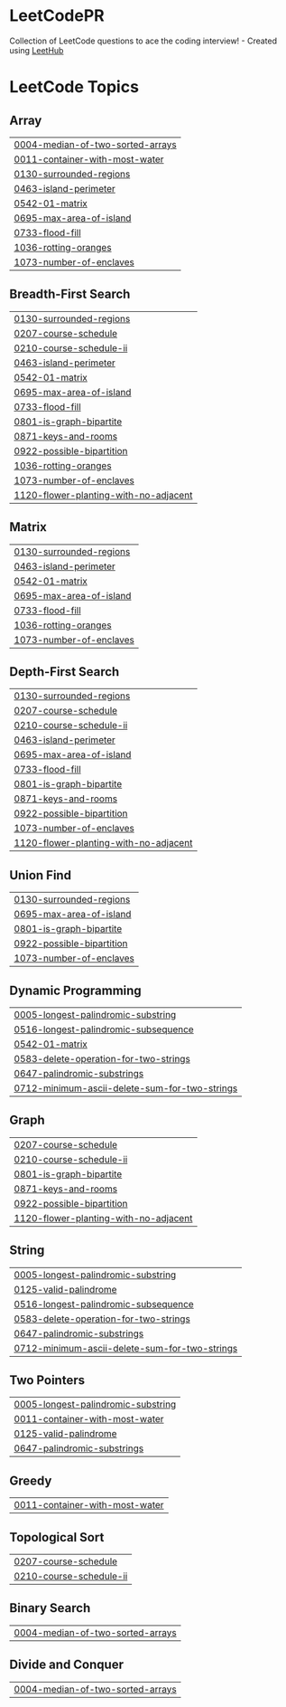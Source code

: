 # LeetCodePR
Collection of LeetCode questions to ace the coding interview! - Created using [LeetHub](https://github.com/QasimWani/LeetHub)

<!---LeetCode Topics Start-->
# LeetCode Topics
## Array
|  |
| ------- |
| [0004-median-of-two-sorted-arrays](https://github.com/chandranshh/LeetCodePR/tree/master/0004-median-of-two-sorted-arrays) |
| [0011-container-with-most-water](https://github.com/chandranshh/LeetCodePR/tree/master/0011-container-with-most-water) |
| [0130-surrounded-regions](https://github.com/chandranshh/LeetCodePR/tree/master/0130-surrounded-regions) |
| [0463-island-perimeter](https://github.com/chandranshh/LeetCodePR/tree/master/0463-island-perimeter) |
| [0542-01-matrix](https://github.com/chandranshh/LeetCodePR/tree/master/0542-01-matrix) |
| [0695-max-area-of-island](https://github.com/chandranshh/LeetCodePR/tree/master/0695-max-area-of-island) |
| [0733-flood-fill](https://github.com/chandranshh/LeetCodePR/tree/master/0733-flood-fill) |
| [1036-rotting-oranges](https://github.com/chandranshh/LeetCodePR/tree/master/1036-rotting-oranges) |
| [1073-number-of-enclaves](https://github.com/chandranshh/LeetCodePR/tree/master/1073-number-of-enclaves) |
## Breadth-First Search
|  |
| ------- |
| [0130-surrounded-regions](https://github.com/chandranshh/LeetCodePR/tree/master/0130-surrounded-regions) |
| [0207-course-schedule](https://github.com/chandranshh/LeetCodePR/tree/master/0207-course-schedule) |
| [0210-course-schedule-ii](https://github.com/chandranshh/LeetCodePR/tree/master/0210-course-schedule-ii) |
| [0463-island-perimeter](https://github.com/chandranshh/LeetCodePR/tree/master/0463-island-perimeter) |
| [0542-01-matrix](https://github.com/chandranshh/LeetCodePR/tree/master/0542-01-matrix) |
| [0695-max-area-of-island](https://github.com/chandranshh/LeetCodePR/tree/master/0695-max-area-of-island) |
| [0733-flood-fill](https://github.com/chandranshh/LeetCodePR/tree/master/0733-flood-fill) |
| [0801-is-graph-bipartite](https://github.com/chandranshh/LeetCodePR/tree/master/0801-is-graph-bipartite) |
| [0871-keys-and-rooms](https://github.com/chandranshh/LeetCodePR/tree/master/0871-keys-and-rooms) |
| [0922-possible-bipartition](https://github.com/chandranshh/LeetCodePR/tree/master/0922-possible-bipartition) |
| [1036-rotting-oranges](https://github.com/chandranshh/LeetCodePR/tree/master/1036-rotting-oranges) |
| [1073-number-of-enclaves](https://github.com/chandranshh/LeetCodePR/tree/master/1073-number-of-enclaves) |
| [1120-flower-planting-with-no-adjacent](https://github.com/chandranshh/LeetCodePR/tree/master/1120-flower-planting-with-no-adjacent) |
## Matrix
|  |
| ------- |
| [0130-surrounded-regions](https://github.com/chandranshh/LeetCodePR/tree/master/0130-surrounded-regions) |
| [0463-island-perimeter](https://github.com/chandranshh/LeetCodePR/tree/master/0463-island-perimeter) |
| [0542-01-matrix](https://github.com/chandranshh/LeetCodePR/tree/master/0542-01-matrix) |
| [0695-max-area-of-island](https://github.com/chandranshh/LeetCodePR/tree/master/0695-max-area-of-island) |
| [0733-flood-fill](https://github.com/chandranshh/LeetCodePR/tree/master/0733-flood-fill) |
| [1036-rotting-oranges](https://github.com/chandranshh/LeetCodePR/tree/master/1036-rotting-oranges) |
| [1073-number-of-enclaves](https://github.com/chandranshh/LeetCodePR/tree/master/1073-number-of-enclaves) |
## Depth-First Search
|  |
| ------- |
| [0130-surrounded-regions](https://github.com/chandranshh/LeetCodePR/tree/master/0130-surrounded-regions) |
| [0207-course-schedule](https://github.com/chandranshh/LeetCodePR/tree/master/0207-course-schedule) |
| [0210-course-schedule-ii](https://github.com/chandranshh/LeetCodePR/tree/master/0210-course-schedule-ii) |
| [0463-island-perimeter](https://github.com/chandranshh/LeetCodePR/tree/master/0463-island-perimeter) |
| [0695-max-area-of-island](https://github.com/chandranshh/LeetCodePR/tree/master/0695-max-area-of-island) |
| [0733-flood-fill](https://github.com/chandranshh/LeetCodePR/tree/master/0733-flood-fill) |
| [0801-is-graph-bipartite](https://github.com/chandranshh/LeetCodePR/tree/master/0801-is-graph-bipartite) |
| [0871-keys-and-rooms](https://github.com/chandranshh/LeetCodePR/tree/master/0871-keys-and-rooms) |
| [0922-possible-bipartition](https://github.com/chandranshh/LeetCodePR/tree/master/0922-possible-bipartition) |
| [1073-number-of-enclaves](https://github.com/chandranshh/LeetCodePR/tree/master/1073-number-of-enclaves) |
| [1120-flower-planting-with-no-adjacent](https://github.com/chandranshh/LeetCodePR/tree/master/1120-flower-planting-with-no-adjacent) |
## Union Find
|  |
| ------- |
| [0130-surrounded-regions](https://github.com/chandranshh/LeetCodePR/tree/master/0130-surrounded-regions) |
| [0695-max-area-of-island](https://github.com/chandranshh/LeetCodePR/tree/master/0695-max-area-of-island) |
| [0801-is-graph-bipartite](https://github.com/chandranshh/LeetCodePR/tree/master/0801-is-graph-bipartite) |
| [0922-possible-bipartition](https://github.com/chandranshh/LeetCodePR/tree/master/0922-possible-bipartition) |
| [1073-number-of-enclaves](https://github.com/chandranshh/LeetCodePR/tree/master/1073-number-of-enclaves) |
## Dynamic Programming
|  |
| ------- |
| [0005-longest-palindromic-substring](https://github.com/chandranshh/LeetCodePR/tree/master/0005-longest-palindromic-substring) |
| [0516-longest-palindromic-subsequence](https://github.com/chandranshh/LeetCodePR/tree/master/0516-longest-palindromic-subsequence) |
| [0542-01-matrix](https://github.com/chandranshh/LeetCodePR/tree/master/0542-01-matrix) |
| [0583-delete-operation-for-two-strings](https://github.com/chandranshh/LeetCodePR/tree/master/0583-delete-operation-for-two-strings) |
| [0647-palindromic-substrings](https://github.com/chandranshh/LeetCodePR/tree/master/0647-palindromic-substrings) |
| [0712-minimum-ascii-delete-sum-for-two-strings](https://github.com/chandranshh/LeetCodePR/tree/master/0712-minimum-ascii-delete-sum-for-two-strings) |
## Graph
|  |
| ------- |
| [0207-course-schedule](https://github.com/chandranshh/LeetCodePR/tree/master/0207-course-schedule) |
| [0210-course-schedule-ii](https://github.com/chandranshh/LeetCodePR/tree/master/0210-course-schedule-ii) |
| [0801-is-graph-bipartite](https://github.com/chandranshh/LeetCodePR/tree/master/0801-is-graph-bipartite) |
| [0871-keys-and-rooms](https://github.com/chandranshh/LeetCodePR/tree/master/0871-keys-and-rooms) |
| [0922-possible-bipartition](https://github.com/chandranshh/LeetCodePR/tree/master/0922-possible-bipartition) |
| [1120-flower-planting-with-no-adjacent](https://github.com/chandranshh/LeetCodePR/tree/master/1120-flower-planting-with-no-adjacent) |
## String
|  |
| ------- |
| [0005-longest-palindromic-substring](https://github.com/chandranshh/LeetCodePR/tree/master/0005-longest-palindromic-substring) |
| [0125-valid-palindrome](https://github.com/chandranshh/LeetCodePR/tree/master/0125-valid-palindrome) |
| [0516-longest-palindromic-subsequence](https://github.com/chandranshh/LeetCodePR/tree/master/0516-longest-palindromic-subsequence) |
| [0583-delete-operation-for-two-strings](https://github.com/chandranshh/LeetCodePR/tree/master/0583-delete-operation-for-two-strings) |
| [0647-palindromic-substrings](https://github.com/chandranshh/LeetCodePR/tree/master/0647-palindromic-substrings) |
| [0712-minimum-ascii-delete-sum-for-two-strings](https://github.com/chandranshh/LeetCodePR/tree/master/0712-minimum-ascii-delete-sum-for-two-strings) |
## Two Pointers
|  |
| ------- |
| [0005-longest-palindromic-substring](https://github.com/chandranshh/LeetCodePR/tree/master/0005-longest-palindromic-substring) |
| [0011-container-with-most-water](https://github.com/chandranshh/LeetCodePR/tree/master/0011-container-with-most-water) |
| [0125-valid-palindrome](https://github.com/chandranshh/LeetCodePR/tree/master/0125-valid-palindrome) |
| [0647-palindromic-substrings](https://github.com/chandranshh/LeetCodePR/tree/master/0647-palindromic-substrings) |
## Greedy
|  |
| ------- |
| [0011-container-with-most-water](https://github.com/chandranshh/LeetCodePR/tree/master/0011-container-with-most-water) |
## Topological Sort
|  |
| ------- |
| [0207-course-schedule](https://github.com/chandranshh/LeetCodePR/tree/master/0207-course-schedule) |
| [0210-course-schedule-ii](https://github.com/chandranshh/LeetCodePR/tree/master/0210-course-schedule-ii) |
## Binary Search
|  |
| ------- |
| [0004-median-of-two-sorted-arrays](https://github.com/chandranshh/LeetCodePR/tree/master/0004-median-of-two-sorted-arrays) |
## Divide and Conquer
|  |
| ------- |
| [0004-median-of-two-sorted-arrays](https://github.com/chandranshh/LeetCodePR/tree/master/0004-median-of-two-sorted-arrays) |
<!---LeetCode Topics End-->